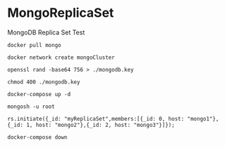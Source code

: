 # MongoReplicaSet

MongoDB Replica Set Test

```
docker pull mongo
```

```
docker network create mongoCluster
```

```
openssl rand -base64 756 > ./mongodb.key
```

```
chmod 400 ./mongodb.key
```

```
docker-compose up -d
```

```
mongosh -u root

rs.initiate({_id: "myReplicaSet",members:[{_id: 0, host: "mongo1"},{_id: 1, host: "mongo2"},{_id: 2, host: "mongo3"}]});
```

```
docker-compose down
```

